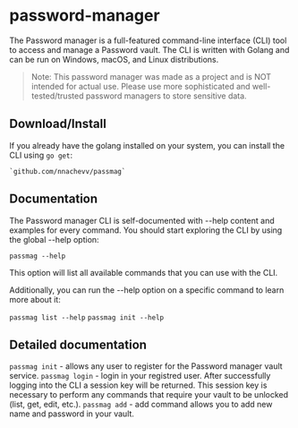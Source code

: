 # password-manager

The Password manager is a full-featured command-line interface (CLI) tool to access and manage a Password vault. The CLI is written with Golang and can be run on Windows, macOS, and Linux distributions.


>Note: This password manager was made as a project and is NOT intended for actual use. Please use more sophisticated and well-tested/trusted password managers to store sensitive data.


## Download/Install
If you already have the golang installed on your system, you can install the CLI using `go get`:

    `github.com/nnachevv/passmag`



## Documentation
The Password manager CLI is self-documented with --help content and examples for every command. You should start exploring the CLI by using the global --help option:

`passmag --help`

This option will list all available commands that you can use with the CLI.

Additionally, you can run the --help option on a specific command to learn more about it:

`passmag list --help`
`passmag init --help`

## Detailed documentation

`passmag init` - allows any user to register for the Password manager vault service.
`passmag login` - login in your registred user.  After successfully logging into the CLI a session key will be returned. This session key is necessary to perform any commands that require your vault to be unlocked (list, get, edit, etc.).
`passmag add` - add command allows you to add new name and password in your vault.

